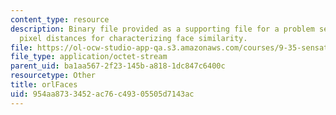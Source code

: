 ```yaml
---
content_type: resource
description: Binary file provided as a supporting file for a problem set on using
  pixel distances for characterizing face similarity.
file: https://ol-ocw-studio-app-qa.s3.amazonaws.com/courses/9-35-sensation-and-perception-spring-2009/954aa8733452ac76c49305505d7143ac_orlFaces.mat
file_type: application/octet-stream
parent_uid: ba1aa567-2f23-145b-a818-1dc847c6400c
resourcetype: Other
title: orlFaces
uid: 954aa873-3452-ac76-c493-05505d7143ac
---
```

